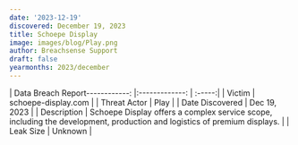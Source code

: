 ```yaml
---
date: '2023-12-19'
discovered: December 19, 2023
title: Schoepe Display
image: images/blog/Play.png
author: Breachsense Support
draft: false
yearmonths: 2023/december
---
```


| Data Breach Report------------:     |:-------------:    | :-----:|
| Victim      | schoepe-display.com      | 
| Threat Actor      | Play      | 
| Date Discovered      | Dec 19, 2023      | 
| Description      | Schoepe Display offers a complex service scope, including the development, production and logistics of premium displays.      | 
| Leak Size      | Unknown      | 

